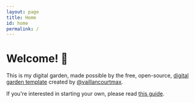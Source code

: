```yaml
---
layout: page
title: Home
id: home
permalink: /
---
```


# Welcome! 👋

This is my digital garden, made possible by the free, open-source, [digital garden template](https://github.com/maximevaillancourt/digital-garden-jekyll-template) created by [@vaillancourtmax](https://twitter.com/vaillancourtmax).

If you're interested in starting your own, please read [this guide](https://maximevaillancourt.com/blog/setting-up-your-own-digital-garden-with-jekyll).
